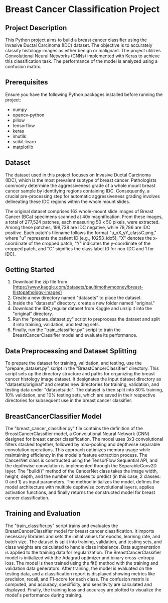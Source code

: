 # Breast Cancer Classification Project

## Project Description

This Python project aims to build a breast cancer classifier using the Invasive Ductal Carcinoma (IDC) dataset. The objective is to accurately classify histology images as either benign or malignant. The project utilizes Convolutional Neural Networks (CNNs) implemented with Keras to achieve this classification task. The performance of the model is analyzed using a confusion matrix.

## Prerequisites

Ensure you have the following Python packages installed before running the project:

- numpy
- opencv-python
- pillow
- tensorflow
- keras
- imutils
- scikit-learn
- matplotlib

## Dataset

The dataset used in this project focuses on Invasive Ductal Carcinoma (IDC), which is the most prevalent subtype of breast cancer. Pathologists commonly determine the aggressiveness grade of a whole mount breast cancer sample by identifying regions containing IDC. Consequently, a crucial pre-processing step for automatic aggressiveness grading involves delineating these IDC regions within the whole mount slides.

The original dataset comprises 162 whole-mount slide images of Breast Cancer (BCa) specimens scanned at 40x magnification. From these images, a total of 277,524 patches, each measuring 50 x 50 pixels, were extracted. Among these patches, 198,738 are IDC negative, while 78,786 are IDC positive. Each patch's filename follows the format "u_xX_yY_classC.png," where "u" represents the patient ID (e.g., 10253_idx5), "X" denotes the x-coordinate of the cropped patch, "Y" indicates the y-coordinate of the cropped patch, and "C" signifies the class label (0 for non-IDC and 1 for IDC).

## Getting Started

1. Download the zip file from [https://www.kaggle.com/datasets/paultimothymooney/breast-histopathology-images]
2. Create a new directory named "datasets" to place the dataset.
3. Inside the "datasets" directory, create a new folder named "original."
4. Download the IDC_regular dataset from Kaggle and unzip it into the "original" directory.
5. Run the "prepare_dataset.py" script to preprocess the dataset and split it into training, validation, and testing sets.
6. Finally, run the "train_classifier.py" script to train the BreastCancerClassifier model and evaluate its performance.

## Data Preprocessing and Dataset Splitting

To prepare the dataset for training, validation, and testing, use the "prepare_dataset.py" script in the "BreastCancerClassifier" directory. This script sets up the directory structure and paths for organizing the breast cancer histology image dataset. It designates the input dataset directory as "datasets/original" and creates new directories for training, validation, and testing data under "datasets/idc". The dataset is then split into 80% training, 10% validation, and 10% testing sets, which are saved in their respective directories for subsequent use in the breast cancer classifier.

## BreastCancerClassifier Model

The "breast_cancer_classifier.py" file contains the definition of the BreastCancerClassifier model, a Convolutional Neural Network (CNN) designed for breast cancer classification. The model uses 3x3 convolutional filters stacked together, followed by max-pooling and depthwise separable convolution operations. This approach optimizes memory usage while maintaining efficiency in the model's feature extraction process. The CancerNet class is constructed using the TensorFlow Sequential API, and the depthwise convolution is implemented through the SeparableConv2D layer. The "build()" method of the CancerNet class takes the image width, height, depth, and the number of classes to predict (in this case, 2 classes: 0 and 1) as input parameters. The method initializes the model, defines the model architecture with multiple depthwise convolutional layers, applies activation functions, and finally returns the constructed model for breast cancer classification.

## Training and Evaluation

The "train_classifier.py" script trains and evaluates the BreastCancerClassifier model for breast cancer classification. It imports necessary libraries and sets the initial values for epochs, learning rate, and batch size. The dataset is split into training, validation, and testing sets, and class weights are calculated to handle class imbalance. Data augmentation is applied to the training data for regularization. The BreastCancerClassifier model is initialized with the Adagrad optimizer and binary cross-entropy loss. The model is then trained using the fit() method with the training and validation data generators. After training, the model is evaluated on the testing data, and a classification report is displayed showing metrics like precision, recall, and F1-score for each class. The confusion matrix is computed, and accuracy, specificity, and sensitivity are calculated and displayed. Finally, the training loss and accuracy are plotted to visualize the model's performance during training.


